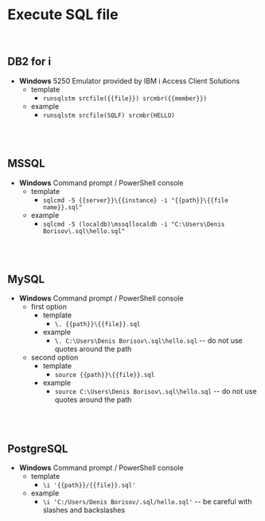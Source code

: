 # Execute SQL file
<br />

## DB2 for i

* **Windows** 5250 Emulator provided by IBM i Access Client Solutions
    * template
        * `runsqlstm srcfile({{file}}) srcmbr({{member}})`
    * example
        * `runsqlstm srcfile(SQLF) srcmbr(HELLO)`
<br />
<br />

## MSSQL

* **Windows** Command prompt / PowerShell console
    * template
        * `sqlcmd -S {{server}}\{{instance} -i "{{path}}\{{file name}}.sql"`
    * example
        * `sqlcmd -S (localdb)\mssqllocaldb -i "C:\Users\Denis Borisov\.sql\hello.sql"`
<br />
<br />

## MySQL

* **Windows** Command prompt / PowerShell console
    * first option
        * template
            * `\. {{path}}\{{file}}.sql`
        * example
            * `\. C:\Users\Denis Borisov\.sql\hello.sql` -- do not use quotes around the path
    * second option
        * template
            * `source {{path}}\{{file}}.sql`
        * example
            * `source C:\Users\Denis Borisov\.sql\hello.sql` -- do not use quotes around the path
<br />
<br />

## PostgreSQL

* **Windows** Command prompt / PowerShell console
    * template
        * `\i '{{path}}/{{file}}.sql'`
    * example
        * `\i 'C:/Users/Denis Borisov/.sql/hello.sql'` -- be careful with slashes and backslashes
